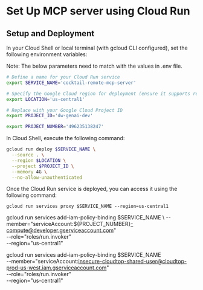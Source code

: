# Set Up MCP server using Cloud Run

## Setup and Deployment



In your Cloud Shell or local terminal (with gcloud CLI configured), set the following environment variables:

Note: The below parameters need to match with the values in .env file.

```bash
# Define a name for your Cloud Run service
export SERVICE_NAME='cocktail-remote-mcp-server'

# Specify the Google Cloud region for deployment (ensure it supports required services)
export LOCATION='us-central1'

# Replace with your Google Cloud Project ID
export PROJECT_ID='dw-genai-dev'

export PROJECT_NUMBER='496235138247'
```

In Cloud Shell, execute the following command:


```bash
gcloud run deploy $SERVICE_NAME \
  --source . \
  --region $LOCATION \
  --project $PROJECT_ID \
  --memory 4G \
  --no-allow-unauthenticated

```

Once the Cloud Run service is deployed, you can access it using the following command:
```
gcloud run services proxy $SERVICE_NAME --region=us-central1
```

gcloud run services add-iam-policy-binding $SERVICE_NAME \
    --member="serviceAccount:${PROJECT_NUMBER}-compute@developer.gserviceaccount.com" \
    --role="roles/run.invoker" \
    --region="us-central1"

gcloud run services add-iam-policy-binding $SERVICE_NAME \
    --member="serviceAccount:insecure-cloudtop-shared-user@cloudtop-prod-us-west.iam.gserviceaccount.com" \
    --role="roles/run.invoker" \
    --region="us-central1"